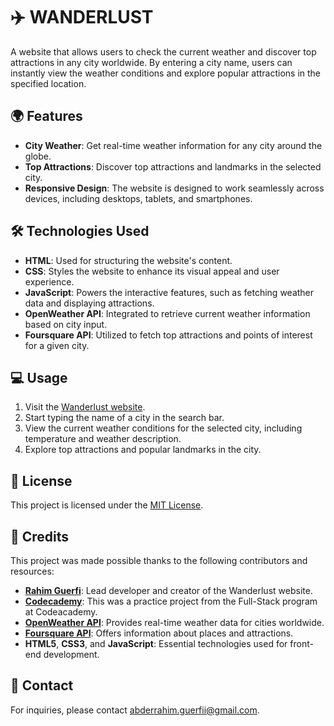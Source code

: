 # ✈️ WANDERLUST

A website that allows users to check the current weather and discover top attractions in any city worldwide. By entering a city name, users can instantly view the weather conditions and explore popular attractions in the specified location.

## 🌍 Features

- **City Weather**: Get real-time weather information for any city around the globe.
- **Top Attractions**: Discover top attractions and landmarks in the selected city.
- **Responsive Design**: The website is designed to work seamlessly across devices, including desktops, tablets, and smartphones.

## 🛠️ Technologies Used

- **HTML**: Used for structuring the website's content.
- **CSS**: Styles the website to enhance its visual appeal and user experience.
- **JavaScript**: Powers the interactive features, such as fetching weather data and displaying attractions.
- **OpenWeather API**: Integrated to retrieve current weather information based on city input.
- **Foursquare API**: Utilized to fetch top attractions and points of interest for a given city.

## 💻 Usage

1. Visit the [Wanderlust website](https://rahimguerfi.github.io/Wanderlust/).
2. Start typing the name of a city in the search bar.
3. View the current weather conditions for the selected city, including temperature and weather description.
4. Explore top attractions and popular landmarks in the city.

## 📄 License

This project is licensed under the [MIT License](LICENSE).

## 📢 Credits

This project was made possible thanks to the following contributors and resources:

- **[Rahim Guerfi](https://github.com/RahimGuerfi)**: Lead developer and creator of the Wanderlust website.
- **[Codecademy](https://www.codecademy.com/)**: This was a practice project from the Full-Stack program at Codeacademy.
- **[OpenWeather API](https://openweathermap.org/api)**: Provides real-time weather data for cities worldwide.
- **[Foursquare API](https://location.foursquare.com/developer/)**: Offers information about places and attractions.
- **HTML5**, **CSS3**, and **JavaScript**: Essential technologies used for front-end development.

## 📩 Contact

For inquiries, please contact [abderrahim.guerfii@gmail.com](mailto:abderrahim.guerfii@gmail.com).
